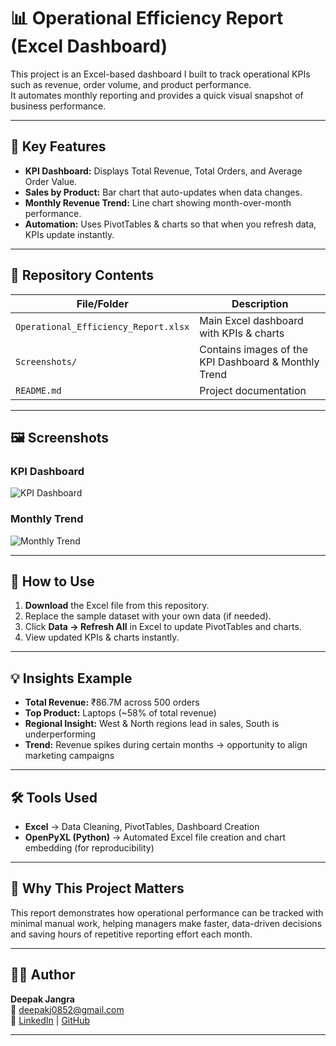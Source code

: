 # 📊 Operational Efficiency Report (Excel Dashboard)

This project is an Excel-based dashboard I built to track operational KPIs such as revenue, order volume, and product performance.  
It automates monthly reporting and provides a quick visual snapshot of business performance.

---

## 🔑 Key Features

- **KPI Dashboard:** Displays Total Revenue, Total Orders, and Average Order Value.
- **Sales by Product:** Bar chart that auto-updates when data changes.
- **Monthly Revenue Trend:** Line chart showing month-over-month performance.
- **Automation:** Uses PivotTables & charts so that when you refresh data, KPIs update instantly.

---

## 📂 Repository Contents

| File/Folder | Description |
|-------------|-------------|
| `Operational_Efficiency_Report.xlsx` | Main Excel dashboard with KPIs & charts |
| `Screenshots/` | Contains images of the KPI Dashboard & Monthly Trend |
| `README.md` | Project documentation |

---

## 🖼 Screenshots

### KPI Dashboard
![KPI Dashboard](https://github.com/user-attachments/assets/0039ff70-9dba-49e1-a045-90300db91bec)

### Monthly Trend
![Monthly Trend](https://github.com/user-attachments/assets/0ea9e2a7-130c-45be-9f3c-81e37a9762f3)

---

## 🚀 How to Use

1. **Download** the Excel file from this repository.
2. Replace the sample dataset with your own data (if needed).
3. Click **Data → Refresh All** in Excel to update PivotTables and charts.
4. View updated KPIs & charts instantly.

---

## 💡 Insights Example

- **Total Revenue:** ₹86.7M across 500 orders  
- **Top Product:** Laptops (~58% of total revenue)  
- **Regional Insight:** West & North regions lead in sales, South is underperforming  
- **Trend:** Revenue spikes during certain months → opportunity to align marketing campaigns

---

## 🛠 Tools Used

- **Excel** → Data Cleaning, PivotTables, Dashboard Creation  
- **OpenPyXL (Python)** → Automated Excel file creation and chart embedding (for reproducibility)

---

## 📢 Why This Project Matters

This report demonstrates how operational performance can be tracked with minimal manual work, helping managers make faster, data-driven decisions and saving hours of repetitive reporting effort each month.

---

## 👨‍💻 Author

**Deepak Jangra**  
📧 deepakj0852@gmail.com  
🔗 [LinkedIn](https://www.linkedin.com/in/deepak-jangra-4871b621a/) | [GitHub](https://github.com/deepak1632)

---
